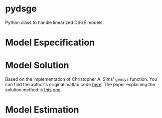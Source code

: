 # pydsge
Python class to handle linearized DSGE models.


# Model Especification

# Model Solution
Based on the implementation of Christopher A. Sims' `gensys` function.
You can find the author's original matlab code
[here](https://dge.repec.org/codes/sims/linre3a/).
The paper explaining the solution method is
[this one](https://dge.repec.org/codes/sims/linre3a/LINRE3A.pdf).

# Model Estimation




